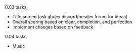 0.03 tasks

- Title screen (ask gbdev discord/nesdev forum for ideas)
- Overall scoring based on clear, completion, and perfection
- Implement changes based on feedback

0.04 tasks

- Music
